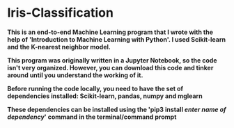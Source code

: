 # Iris-Classification

**This is an end-to-end Machine Learning program that I wrote with the help of 'Introduction to Machine Learning with Python'. I used Scikit-learn and the K-nearest neighbor model.**

**This program was originally written in a Jupyter Notebook, so the code isn't very organized. However, you can download this code and tinker around until you understand the working of it.**

**Before running the code locally, you need to have the set of dependencies installed: Scikit-learn, pandas, numpy and mglearn**

**These dependencies can be installed using the 'pip3 install *enter name of dependency*' command in the terminal/command prompt**
